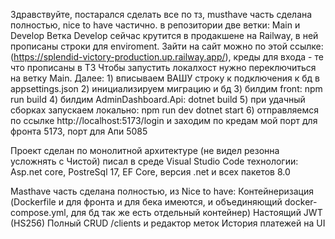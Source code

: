 Здравствуйте, постарался сделать все по тз, musthave часть сделана полностью, nice to have частично. в репозитории две ветки: Main и Develop Ветка Develop сейчас крутится в продакшене на Railway, в ней прописаны строки для enviroment. Зайти на сайт можно по этой ссылке: (https://splendid-victory-production.up.railway.app/), креды для входа - те что прописаны в ТЗ Чтобы запустить локалхост нужно переключиться на ветку Main. Далее: 1) вписываем ВАШУ строку к подключения к бд в appsettings.json 2) инициализируем миграцию и бд 3) билдим front: npm run build 4) билдим AdminDashboard.Api: dotnet build 5) при удачный сборках запускаем локально: npm run dev dotnet start 6) отправляемся по ссылке http://localhost:5173/login и заходим по кредам мой порт для фронта 5173, порт для Апи 5085

Проект сделан по монолитной архитектуре (не видел резонна усложнять с Чистой) писал в среде Visual Studio Code технологии: Asp.net core, PostreSql 17, EF Core, версия .net и всех пакетов 8.0

Masthave часть сделана полностью, из Nice to have: Контейнеризация (Dockerfile и для фронта и для бека имеются, и объединяющий docker-compose.yml, для бд так же есть отдельный контейнер) Настоящий JWT (HS256) Полный CRUD /clients и редактор меток История платежей на UI
